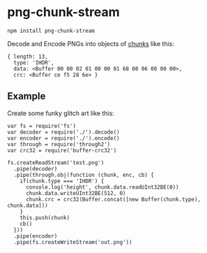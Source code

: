 # png-chunk-stream

```
npm install png-chunk-stream
```
Decode and Encode PNGs into objects of [chunks](http://www.w3.org/TR/PNG/#11Chunks) like this:
```
{ length: 13,
  type: 'IHDR',
  data: <Buffer 00 00 02 01 00 00 01 68 08 06 00 00 00>,
  crc: <Buffer ce f5 28 6e> }
```

## Example

Create some funky glitch art like this:

```
var fs = require('fs')
var decoder = require('./').decode()
var encoder = require('./').encode()
var through = require('through2')
var crc32 = require('buffer-crc32')

fs.createReadStream('test.png')
  .pipe(decoder)
  .pipe(through.obj(function (chunk, enc, cb) {
    if(chunk.type === 'IHDR') {
      console.log('height', chunk.data.readUInt32BE(0))
      chunk.data.writeUInt32BE(512, 0)
      chunk.crc = crc32(Buffer.concat([new Buffer(chunk.type), chunk.data]))
    }
    this.push(chunk)
    cb()
  }))
  .pipe(encoder)
  .pipe(fs.createWriteStream('out.png'))
```